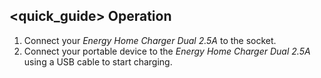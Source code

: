 ## <quick_guide> Operation

1. Connect your *Energy Home Charger Dual 2.5A* to the socket.
2. Connect your portable device to the *Energy Home Charger Dual 2.5A* using a USB cable to start
charging.
